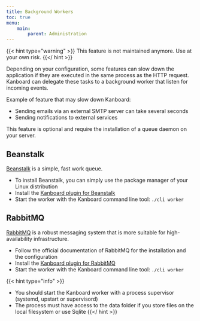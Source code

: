 ```yaml
---
title: Background Workers
toc: true
menu:
    main:
        parent: Administration
---
```


{{< hint type="warning" >}}
This feature is not maintained anymore. Use at your own risk.
{{</ hint >}}

Depending on your configuration, some features can slow down the
application if they are executed in the same process as the HTTP
request. Kanboard can delegate these tasks to a background worker that
listen for incoming events.

Example of feature that may slow down Kanboard:

- Sending emails via an external SMTP server can take several seconds
- Sending notifications to external services

This feature is optional and require the installation of a queue daemon
on your server.

Beanstalk
---------

[Beanstalk](http://kr.github.io/beanstalkd/) is a simple, fast work
queue.

- To install Beanstalk, you can simply use the package manager of your
    Linux distribution
- Install the [Kanboard plugin for
    Beanstalk](https://github.com/kanboard/plugin-beanstalk)
- Start the worker with the Kanboard command line tool: `./cli worker`

RabbitMQ
--------

[RabbitMQ](https://www.rabbitmq.com/) is a robust messaging system that
is more suitable for high-availability infrastructure.

- Follow the official documentation of RabbitMQ for the installation
    and the configuration
- Install the [Kanboard plugin for
    RabbitMQ](https://github.com/kanboard/plugin-rabbitmq)
- Start the worker with the Kanboard command line tool: `./cli worker`

{{< hint type="info" >}}
- You should start the Kanboard worker with a process supervisor
    (systemd, upstart or supervisord)
- The process must have access to the data folder if you store files
    on the local filesystem or use Sqlite
{{</ hint >}}
